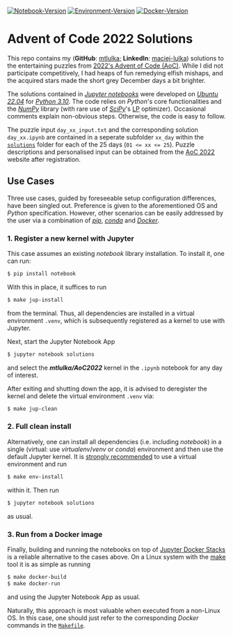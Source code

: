 [![Notebook-Version](https://github.com/mtlulka/AoC2022/actions/workflows/makefile.yml/badge.svg)](https://github.com/mtlulka/AoC2022/actions/workflows/makefile.yml)
[![Environment-Version](https://github.com/mtlulka/AoC2022/actions/workflows/env_makefile.yml/badge.svg)](https://github.com/mtlulka/AoC2022/actions/workflows/env_makefile.yml)
[![Docker-Version](https://github.com/mtlulka/AoC2022/actions/workflows/docker-image.yml/badge.svg)](https://github.com/mtlulka/AoC2022/actions/workflows/docker-image.yml)

# Advent of Code 2022 Solutions

This repo contains my (**GitHub**: [mtlulka](https://github.com/mtlulka);  **LinkedIn**: [maciej-lulka](https://linkedin.com/in/maciej-lulka)) solutions to the entertaining puzzles from [2022's Advent of Code (AoC)](https://adventofcode.com/2022/about).
While I did not participate competitively, I had heaps of fun remedying elfish mishaps, and the acquired stars made the short grey December days a bit brighter.

The solutions contained in [*Jupyter notebooks*](http://jupyter.org/) were developed on [*Ubuntu 22.04*](https://ubuntu.com/) for [*Python 3.10*](https://www.python.org/).
The code relies on *Python*'s core functionalities and the [*NumPy*](https://numpy.org/) library (with rare use of [*SciPy*](https://scipy.org/)'s [LP](https://en.wikipedia.org/wiki/Linear_programming) optimizer).
Occasional comments explain non-obvious steps. Otherwise, the code is easy to follow.

The puzzle input `day_xx_input.txt` and the corresponding solution `day_xx.ipynb` are contained in a seperate subfolder `xx_day` within the [`solutions`](solutions) folder for each of the 25 days (`01 <= xx <= 25`). Puzzle descriptions and personalised input can be obtained from the [AoC 2022](https://adventofcode.com/2022) website after registration.

## Use Cases

Three use cases, guided by foreseeable setup configuration differences, have been singled out.
Preference is given to the aforementioned OS and *Python* specification.
However, other scenarios can be easily addressed by the user via a combination of [*pip*](https://pip.pypa.io/), [*conda*](https://docs.conda.io/) and [*Docker*](https://www.docker.com/).

### 1. Register a new kernel with Jupyter

This case assumes an existing *notebook* library installation. To install it, one can run:

```sh
$ pip install notebook
```

With this in place, it suffices to run
```sh
$ make jup-install
```
from the terminal.
Thus, all dependencies are installed in a virtual environment `.venv`, which is subsequently registered as a kernel to use with Jupyter.

Next, start the Jupyter Notebook App
```sh
$ jupyter notebook solutions
```
and select the ***mtlulka/AoC2022*** kernel in the `.ipynb` notebook for any day of interest.

After exiting and shutting down the app, it is advised to deregister the kernel and delete the virtual environment `.venv` via:

```sh
$ make jup-clean
```

### 2. Full clean install

Alternatively, one can install all dependencies (i.e. including *notebook*) in a single (virtual: use *virtualenv*/*venv* or *conda*) environment and then use the default Jupyter kernel.
 It is <ins>strongly recommended</ins> to use a virtual environment and run
```sh
$ make env-install
```
within it.
Then run
```sh
$ jupyter notebook solutions
```
as usual.

### 3. Run from a Docker image

Finally, building and running the notebooks on top of [Jupyter Docker Stacks](https://jupyter-docker-stacks.readthedocs.io/) is a reliable alternative to the cases above.
On a Linux system with the [make](https://www.gnu.org/software/make/) tool it is as simple as running
```sh
$ make docker-build
$ make docker-run
```
and using the Jupyter Notebook App as usual.

Naturally, this approach is most valuable when executed from a non-Linux OS.
In this case, one should just refer to the corresponding *Docker* commands in the [`Makefile`](Makefile).
